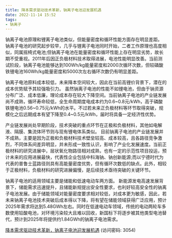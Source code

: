 ```yaml
---
title: 降本需求驱动技术革新，钠离子电池迎发展机遇
date: 2022-11-14 15:52
tags:
- 钠离子
---
```

钠离子电池原理和锂离子电池类似，但能量密度和循环性能方面存在明显差距。
钠离子电池的研究起步较早，几乎与锂离子电池同时开始，二者工作原理也高度相似，同属摇椅式电池;但钠离子电池在能量密度和循环性能上存在明显劣势，故长期不受重视。2011年后因正负极材料技术取得进展，电池性能明显改善。当前测试阶段，钠离子电池能够达到100Wh/kg能量密度和2000次循环次数，但较磷酸铁锂电池160Wh/kg能量密度和5000次左右循环次数仍有明显差距。

钠离子电池原料成本较低，未来降本空间较大，因此在当前高锂价背景下，潜在的成本优势赋予其较强吸引力。
虽然钠离子电池的性能不如锂电池，但由于钠资源分布广泛、成本低廉，理论成本存在较大下降空间。当前钠离子电池的产业链发展尚不成熟，循环寿命较低，全生命周期度电成本约为0.6~0.8元/kWh，高于磷酸铁锂电池0.56~0.75元/kWh的水平。不过若未来正负极材料等环节取得突破，规模化之后远期成本有望下降至0.4~0.5元/kWh，届时将具备一定经济性优势。
<!-- more -->
产业链发展尚处早期阶段，技术突破的重点环节在正极和负极材料，其他如电解液、隔膜、集流体环节则与现有锂电体系类似。
目前钠离子电池的产业链发展并不成熟，主要是因为正极和负极材料技术壁垒较高、成本较高，且各路径竞争激烈，不同体系间差异明显，并未形成一致性认识，影响了产业化发展速度。当前正极材料的研究进展中，层状氧化物路径相对成熟，也有一定的示范性项目投运，预计未来的应用进展最快，代表性企业包括中科海钠、钠创新能源;而以宁德时代为代表的普鲁士蓝路径则具有高能量密度优势，但有循环次数低的缺点。此外，相较于正极材料，负极材料的研究进展偏慢，是后续技术亟待突破的关键环节。

钠离子电池的适用领域主要是储能和低速电动车两方面。
新能源发电高速发展背景下，储能需求迅速提升，且储能新规提出安全性要求，也利好较高安全性的钠离子电池发展。由于储能领域对能量密度要求相对较低，对成本更为敏感，因此，若未来钠离子电池技术突破后成本得以下降，将有望在储能领域获得广泛应用，预计2025年需求将达到5.48GWh左右。同时在低速电动车领域，传统的电动两轮车多数使用铅酸电池，对环境污染较大且难以回收，新国标下将逐步被其他类型电池替代，预计到2025年将提供约1.84GWh的钠离子电池需求。

[降本需求驱动技术革新，钠离子电池迎发展机遇](https://url12.ctfile.com/f/3948612-723543245-b10176?p=3054)
(访问密码: 3054)
